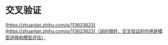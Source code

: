 # 交叉验证

[https://zhuanlan.zhihu.com/p/113623623](https://zhuanlan.zhihu.com/p/113623623)（说的很好，交叉验证的作用是模型选择和模型评估）


